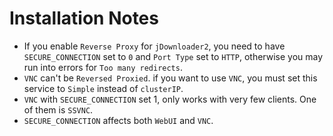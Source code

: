 # Installation Notes

- If you enable `Reverse Proxy` for `jDownloader2`, you need to have `SECURE_CONNECTION` set to `0` and `Port Type` set to `HTTP`, otherwise you may run into errors for `Too many redirects`.
- `VNC` can't be `Reversed Proxied`. if you want to use `VNC`, you must set this service to `Simple` instead of `clusterIP`.
- `VNC` with `SECURE_CONNECTION` set 1, only works with very few clients. One of them is `SSVNC`.
- `SECURE_CONNECTION` affects both `WebUI` and `VNC`.

